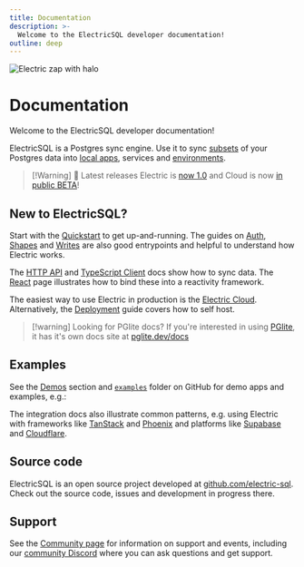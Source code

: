 ```yaml
---
title: Documentation
description: >-
  Welcome to the ElectricSQL developer documentation!
outline: deep
---
```


<script setup>
import { data as demosData } from '../data/demos.data.ts'
const { demos } = demosData

const aiChat = demos.find(x => x.link === '/demos/ai-chat')
const linearlite = demos.find(x => x.link === '/demos/linearlite')
</script>

<p class="intro-zap-container">
  <img src="/img/home/zap-with-halo.svg"
      alt="Electric zap with halo"
      class="intro-zap"
  />
</p>

# Documentation

Welcome to the ElectricSQL developer documentation!

ElectricSQL is a Postgres sync engine. Use it to sync [subsets](/docs/guides/shapes) of your Postgres data into [local apps](/use-cases/data-sync), services and [environments](/use-cases/dev-and-test).

> [!Warning] 🚀 Latest releases
> Electric is [now 1.0](/blog/2025/03/17/electricsql-1.0-released) and Cloud is now [in public BETA](/blog/2025/04/07/electric-cloud-public-beta-release)!

## New to ElectricSQL?

Start with the [Quickstart](/docs/quickstart) to get up-and-running. The guides on [Auth](/docs/guides/auth), [Shapes](/docs/guides/shapes) and [Writes](/docs/guides/writes) are also good entrypoints and helpful to understand how Electric works.

The [HTTP API](/docs/api/http) and [TypeScript Client](/docs/api/clients/typescript) docs show how to sync data. The [React](/docs/integrations/react) page illustrates how to bind these into a reactivity framework.

The easiest way to use Electric in production is the [Electric Cloud](/product/cloud). Alternatively, the [Deployment](/docs/guides/deployment) guide covers how to self host.

> [!warning] Looking for PGlite docs?
> If you're interested in using [PGlite](/product/pglite), it has it's own docs site at [pglite.dev/docs](https://pglite.dev/docs)

## Examples

See the [Demos](/demos) section and [`examples`](https://github.com/electric-sql/electric/tree/main/examples) folder on GitHub for demo apps and examples, e.g.:

<div class="demos-grid">
  <DemoListing :demo="aiChat"/>
  <DemoListing :demo="linearlite"/>
</div>

The integration docs also illustrate common patterns, e.g. using Electric with frameworks like [TanStack](/docs/integrations/tanstack) and [Phoenix](/docs/integrations/phoenix) and platforms like [Supabase](/docs/integrations/supabase) and [Cloudflare](/docs/integrations/cloudflare).

## Source code

ElectricSQL is an open source project developed at [github.com/electric-sql](https://github.com/electric-sql). Check out the source code, issues and development in progress there.

## Support

See the [Community page](/about/community) for information on support and events, including our [community Discord](https://discord.electric-sql.com) where you can ask questions and get support.
